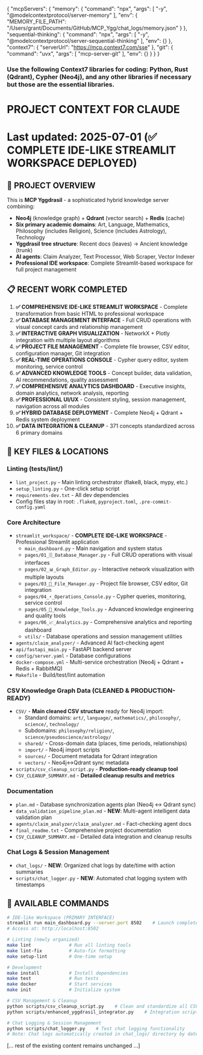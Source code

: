 {
  "mcpServers": {
    "memory": {
      "command": "npx",
      "args": [
        "-y",
        "@modelcontextprotocol/server-memory"
      ],
      "env": {
        "MEMORY_FILE_PATH": "/Users/grant/Documents/GitHub/MCP_Ygg/chat_logs/memory.json"
      }
    },
    "sequential-thinking": {
      "command": "npx",
      "args": [
        "-y",
        "@modelcontextprotocol/server-sequential-thinking"
      ],
      "env": {}
    },
    "context7": {
      "serverUrl": "https://mcp.context7.com/sse"
    },
    "git": {
      "command": "uvx",
      "args": [
        "mcp-server-git"
      ],
      "env": {}
    }
  }
}

### Use the following Context7 libraries for coding: Python, Rust (Qdrant), Cypher (Neo4j), and any other libraries if necessary but those are the essential libraries. ###

# PROJECT CONTEXT FOR CLAUDE
# Last updated: 2025-07-01 (✅ COMPLETE IDE-LIKE STREAMLIT WORKSPACE DEPLOYED)

## 🎯 PROJECT OVERVIEW
This is **MCP Yggdrasil** - a sophisticated hybrid knowledge server combining:
- **Neo4j** (knowledge graph) + **Qdrant** (vector search) + **Redis** (cache)
- **Six primary academic domains**: Art, Language, Mathematics, Philosophy (includes Religion), Science (includes Astrology), Technology
- **Yggdrasil tree structure**: Recent docs (leaves) → Ancient knowledge (trunk)
- **AI agents**: Claim Analyzer, Text Processor, Web Scraper, Vector Indexer
- **Professional IDE workspace**: Complete Streamlit-based workspace for full project management

## 📋 RECENT WORK COMPLETED
1. **✅ COMPREHENSIVE IDE-LIKE STREAMLIT WORKSPACE** - Complete transformation from basic HTML to professional workspace
2. **✅ DATABASE MANAGEMENT INTERFACE** - Full CRUD operations with visual concept cards and relationship management
3. **✅ INTERACTIVE GRAPH VISUALIZATION** - NetworkX + Plotly integration with multiple layout algorithms
4. **✅ PROJECT FILE MANAGEMENT** - Complete file browser, CSV editor, configuration manager, Git integration
5. **✅ REAL-TIME OPERATIONS CONSOLE** - Cypher query editor, system monitoring, service control
6. **✅ ADVANCED KNOWLEDGE TOOLS** - Concept builder, data validation, AI recommendations, quality assessment
7. **✅ COMPREHENSIVE ANALYTICS DASHBOARD** - Executive insights, domain analytics, network analysis, reporting
8. **✅ PROFESSIONAL UI/UX** - Consistent styling, session management, navigation across all modules
9. **✅ HYBRID DATABASE DEPLOYMENT** - Complete Neo4j + Qdrant + Redis system deployment
10. **✅ DATA INTEGRATION & CLEANUP** - 371 concepts standardized across 6 primary domains

## 🔧 KEY FILES & LOCATIONS
### Linting (tests/lint/)
- `lint_project.py` - Main linting orchestrator (flake8, black, mypy, etc.)
- `setup_linting.py` - One-click setup script
- `requirements-dev.txt` - All dev dependencies
- Config files stay in root: `.flake8`, `pyproject.toml`, `.pre-commit-config.yaml`

### Core Architecture
- `streamlit_workspace/` - **COMPLETE IDE-LIKE WORKSPACE** - Professional Streamlit application
  - `main_dashboard.py` - Main navigation and system status
  - `pages/01_🗄️_Database_Manager.py` - Full CRUD operations with visual interfaces
  - `pages/02_📊_Graph_Editor.py` - Interactive network visualization with multiple layouts
  - `pages/03_📁_File_Manager.py` - Project file browser, CSV editor, Git integration
  - `pages/04_⚡_Operations_Console.py` - Cypher queries, monitoring, service control
  - `pages/05_🎯_Knowledge_Tools.py` - Advanced knowledge engineering and quality tools
  - `pages/06_📈_Analytics.py` - Comprehensive analytics and reporting dashboard
  - `utils/` - Database operations and session management utilities
- `agents/claim_analyzer/` - Advanced AI fact-checking agent
- `api/fastapi_main.py` - FastAPI backend server
- `config/server.yaml` - Database configurations
- `docker-compose.yml` - Multi-service orchestration (Neo4j + Qdrant + Redis + RabbitMQ)
- `Makefile` - Build/test/lint automation

### CSV Knowledge Graph Data (CLEANED & PRODUCTION-READY)
- `CSV/` - **Main cleaned CSV structure** ready for Neo4j import:
  - Standard domains: `art/`, `language/`, `mathematics/`, `philosophy/`, `science/`, `technology/`
  - Subdomains: `philosophy/religion/`, `science/pseudoscience/astrology/`
  - `shared/` - Cross-domain data (places, time periods, relationships)
  - `import/` - Neo4j import scripts
  - `sources/` - Document metadata for Qdrant integration
  - `vectors/` - Neo4j↔Qdrant sync metadata
- `scripts/csv_cleanup_script.py` - **Production-ready cleanup tool**
- `CSV_CLEANUP_SUMMARY.md` - **Detailed cleanup results and metrics**

### Documentation
- `plan.md` - Database synchronization agents plan (Neo4j ↔ Qdrant sync)
- `data_validation_pipeline_plan.md` - **NEW**: Multi-agent intelligent data validation plan
- `agents/claim_analyzer/claim_analyzer.md` - Fact-checking agent docs
- `final_readme.txt` - Comprehensive project documentation
- `CSV_CLEANUP_SUMMARY.md` - Detailed data integration and cleanup results

### Chat Logs & Session Management
- `chat_logs/` - **NEW**: Organized chat logs by date/time with action summaries
- `scripts/chat_logger.py` - **NEW**: Automated chat logging system with timestamps

## 🚀 AVAILABLE COMMANDS
```bash
# IDE-like Workspace (PRIMARY INTERFACE)
streamlit run main_dashboard.py --server.port 8502    # Launch complete IDE workspace
# Access at: http://localhost:8502

# Linting (newly organized)
make lint              # Run all linting tools
make lint-fix          # Auto-fix formatting
make setup-lint        # One-time setup

# Development
make install           # Install dependencies
make test              # Run tests
make docker            # Start services
make init              # Initialize system

# CSV Management & Cleanup
python scripts/csv_cleanup_script.py    # Clean and standardize all CSV files
python scripts/enhanced_yggdrasil_integrator.py    # Integration script (already completed)

# Chat Logging & Session Management
python scripts/chat_logger.py    # Test chat logging functionality
# Note: Chat logs automatically created in chat_logs/ directory by date/time
```

[... rest of the existing content remains unchanged ...]